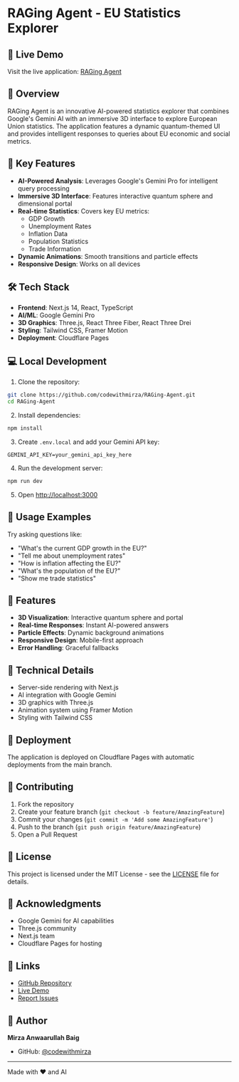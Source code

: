 # RAGing Agent - EU Statistics Explorer

## 🌌 Live Demo
Visit the live application: [RAGing Agent](https://raging-agent.pages.dev/)

## 🚀 Overview
RAGing Agent is an innovative AI-powered statistics explorer that combines Google's Gemini AI with an immersive 3D interface to explore European Union statistics. The application features a dynamic quantum-themed UI and provides intelligent responses to queries about EU economic and social metrics.

## 🎯 Key Features
- **AI-Powered Analysis**: Leverages Google's Gemini Pro for intelligent query processing
- **Immersive 3D Interface**: Features interactive quantum sphere and dimensional portal
- **Real-time Statistics**: Covers key EU metrics:
  - GDP Growth
  - Unemployment Rates
  - Inflation Data
  - Population Statistics
  - Trade Information
- **Dynamic Animations**: Smooth transitions and particle effects
- **Responsive Design**: Works on all devices

## 🛠️ Tech Stack
- **Frontend**: Next.js 14, React, TypeScript
- **AI/ML**: Google Gemini Pro
- **3D Graphics**: Three.js, React Three Fiber, React Three Drei
- **Styling**: Tailwind CSS, Framer Motion
- **Deployment**: Cloudflare Pages

## 💻 Local Development

1. Clone the repository:
```bash
git clone https://github.com/codewithmirza/RAGing-Agent.git
cd RAGing-Agent
```

2. Install dependencies:
```bash
npm install
```

3. Create `.env.local` and add your Gemini API key:
```env
GEMINI_API_KEY=your_gemini_api_key_here
```

4. Run the development server:
```bash
npm run dev
```

5. Open [http://localhost:3000](http://localhost:3000)

## 🤖 Usage Examples
Try asking questions like:
- "What's the current GDP growth in the EU?"
- "Tell me about unemployment rates"
- "How is inflation affecting the EU?"
- "What's the population of the EU?"
- "Show me trade statistics"

## 🎨 Features
- **3D Visualization**: Interactive quantum sphere and portal
- **Real-time Responses**: Instant AI-powered answers
- **Particle Effects**: Dynamic background animations
- **Responsive Design**: Mobile-first approach
- **Error Handling**: Graceful fallbacks

## 🔧 Technical Details
- Server-side rendering with Next.js
- AI integration with Google Gemini
- 3D graphics with Three.js
- Animation system using Framer Motion
- Styling with Tailwind CSS

## 📱 Deployment
The application is deployed on Cloudflare Pages with automatic deployments from the main branch.

## 👥 Contributing
1. Fork the repository
2. Create your feature branch (`git checkout -b feature/AmazingFeature`)
3. Commit your changes (`git commit -m 'Add some AmazingFeature'`)
4. Push to the branch (`git push origin feature/AmazingFeature`)
5. Open a Pull Request

## 📄 License
This project is licensed under the MIT License - see the [LICENSE](LICENSE) file for details.

## 🙏 Acknowledgments
- Google Gemini for AI capabilities
- Three.js community
- Next.js team
- Cloudflare Pages for hosting

## 🔗 Links
- [GitHub Repository](https://github.com/codewithmirza/RAGing-Agent)
- [Live Demo](https://raging-agent.pages.dev/)
- [Report Issues](https://github.com/codewithmirza/RAGing-Agent/issues)

## 👤 Author
**Mirza Anwaarullah  Baig**
- GitHub: [@codewithmirza](https://github.com/codewithmirza)

---
Made with ❤️ and AI

